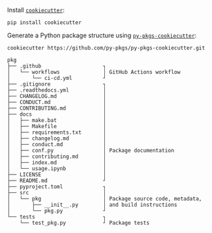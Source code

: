 Install [`cookiecutter`](https://cookiecutter.readthedocs.io/en/latest/):

```{prompt} bash
pip install cookiecutter
```

Generate a Python package structure using [`py-pkgs-cookiecutter`](https://github.com/py-pkgs/py-pkgs-cookiecutter):

```{prompt} bash
cookiecutter https://github.com/py-pkgs/py-pkgs-cookiecutter.git
```

```text
pkg
├── .github                    ┐
│   └── workflows              │ GitHub Actions workflow
│       └── ci-cd.yml          ┘
├── .gitignore                 ┐
├── .readthedocs.yml           │
├── CHANGELOG.md               │
├── CONDUCT.md                 │
├── CONTRIBUTING.md            │
├── docs                       │
│   ├── make.bat               │
│   ├── Makefile               │
│   ├── requirements.txt       │
│   ├── changelog.md           │
│   ├── conduct.md             │
│   ├── conf.py                │ Package documentation
│   ├── contributing.md        │
│   ├── index.md               │
│   └── usage.ipynb            │
├── LICENSE                    │
├── README.md                  ┘
├── pyproject.toml             ┐
├── src                        │
│   └── pkg                    │ Package source code, metadata,
│       ├── __init__.py        │ and build instructions
│       └── pkg.py             ┘
└── tests                      ┐
    └── test_pkg.py            ┘ Package tests
```
